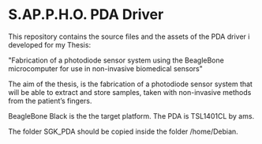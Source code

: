 # S.AP.P.H.O. PDA Driver
This repository contains the source files and the assets of the PDA driver i developed for my Thesis:

"Fabrication of a photodiode sensor system using the BeagleBone microcomputer for use in non-invasive biomedical sensors"

The aim of the thesis, is the fabrication of a photodiode sensor system that will be able to extract and store samples, taken with non-invasive methods from the patient’s fingers.

BeagleBone Black is the the target platform.
The PDA is TSL1401CL by ams.

The folder SGK_PDA should be copied inside the folder /home/Debian.
